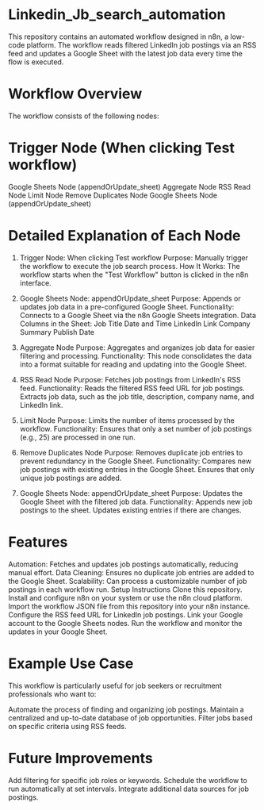 # Linkedin_Jb_search_automation
This repository contains an automated workflow designed in n8n, a low-code platform. The workflow reads filtered LinkedIn job postings via an RSS feed and updates a Google Sheet with the latest job data every time the flow is executed.

# Workflow Overview
The workflow consists of the following nodes:

# Trigger Node (When clicking Test workflow)
Google Sheets Node (appendOrUpdate_sheet)
Aggregate Node
RSS Read Node
Limit Node
Remove Duplicates Node
Google Sheets Node (appendOrUpdate_sheet)

# Detailed Explanation of Each Node
1. Trigger Node: When clicking Test workflow
Purpose: Manually trigger the workflow to execute the job search process.
How It Works: The workflow starts when the "Test Workflow" button is clicked in the n8n interface.

2. Google Sheets Node: appendOrUpdate_sheet
Purpose: Appends or updates job data in a pre-configured Google Sheet.
Functionality:
Connects to a Google Sheet via the n8n Google Sheets integration.
Data Columns in the Sheet:
Job Title
Date and Time
LinkedIn Link
Company Summary
Publish Date

3. Aggregate Node
Purpose: Aggregates and organizes job data for easier filtering and processing.
Functionality: This node consolidates the data into a format suitable for reading and updating into the Google Sheet.

4. RSS Read Node
Purpose: Fetches job postings from LinkedIn's RSS feed.
Functionality:
Reads the filtered RSS feed URL for job postings.
Extracts job data, such as the job title, description, company name, and LinkedIn link.

5. Limit Node
Purpose: Limits the number of items processed by the workflow.
Functionality: Ensures that only a set number of job postings (e.g., 25) are processed in one run.

6. Remove Duplicates Node
Purpose: Removes duplicate job entries to prevent redundancy in the Google Sheet.
Functionality:
Compares new job postings with existing entries in the Google Sheet.
Ensures that only unique job postings are added.

7. Google Sheets Node: appendOrUpdate_sheet
Purpose: Updates the Google Sheet with the filtered job data.
Functionality:
Appends new job postings to the sheet.
Updates existing entries if there are changes.

# Features
Automation: Fetches and updates job postings automatically, reducing manual effort.
Data Cleaning: Ensures no duplicate job entries are added to the Google Sheet.
Scalability: Can process a customizable number of job postings in each workflow run.
Setup Instructions
Clone this repository.
Install and configure n8n on your system or use the n8n cloud platform.
Import the workflow JSON file from this repository into your n8n instance.
Configure the RSS feed URL for LinkedIn job postings.
Link your Google account to the Google Sheets nodes.
Run the workflow and monitor the updates in your Google Sheet.

# Example Use Case
This workflow is particularly useful for job seekers or recruitment professionals who want to:

Automate the process of finding and organizing job postings.
Maintain a centralized and up-to-date database of job opportunities.
Filter jobs based on specific criteria using RSS feeds.

# Future Improvements
Add filtering for specific job roles or keywords.
Schedule the workflow to run automatically at set intervals.
Integrate additional data sources for job postings.
